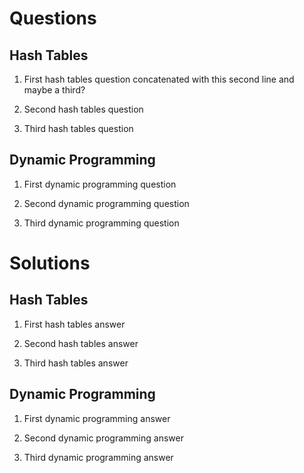 Questions
=========

Hash Tables
-----------

1. First hash tables question 
concatenated with this second line
and maybe a third?

2. Second hash tables question

3. Third hash tables question


Dynamic Programming
-------------------

1. First dynamic programming question

2. Second dynamic programming question

3. Third dynamic programming question


Solutions
==========

Hash Tables
-----------

1. First hash tables answer 

2. Second hash tables answer

3. Third hash tables answer

Dynamic Programming
-------------------

1. First dynamic programming answer

2. Second dynamic programming answer

3. Third dynamic programming answer

